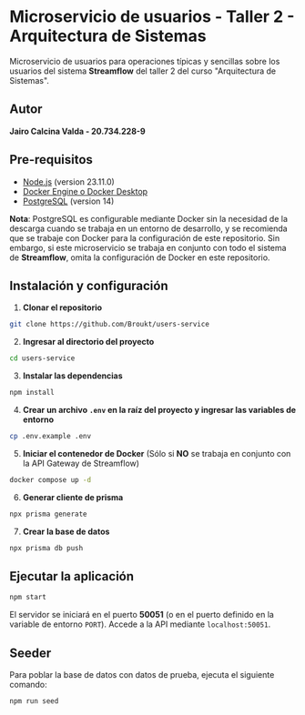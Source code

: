 # Microservicio de usuarios - Taller 2 - Arquitectura de Sistemas

Microservicio de usuarios para operaciones típicas y sencillas sobre los usuarios del sistema **Streamflow** del taller 2 del curso "Arquitectura de Sistemas".

## Autor

**Jairo Calcina Valda - 20.734.228-9**

## Pre-requisitos

- [Node.js](https://nodejs.org/es/) (version 23.11.0)
- [Docker Engine o Docker Desktop](https://docs.docker.com/manuals/)
- [PostgreSQL](https://www.postgresql.org/download/) (version 14)

**Nota**: PostgreSQL es configurable mediante Docker sin la necesidad de la descarga cuando se trabaja en un entorno de desarrollo, y se recomienda que se trabaje con Docker para la configuración de este repositorio. Sin embargo, si este microservicio se trabaja en conjunto con todo el sistema de **Streamflow**, omita la configuración de Docker en este repositorio.

## Instalación y configuración

1. **Clonar el repositorio**

```bash
git clone https://github.com/Broukt/users-service
```

2. **Ingresar al directorio del proyecto**

```bash
cd users-service
```

3. **Instalar las dependencias**

```bash
npm install
```

4. **Crear un archivo `.env` en la raíz del proyecto y ingresar las variables de entorno**

```bash
cp .env.example .env
```

5. **Iniciar el contenedor de Docker** (Sólo si **NO** se trabaja en conjunto con la API Gateway de Streamflow)

```bash
docker compose up -d
```

6. **Generar cliente de prisma**

```bash
npx prisma generate
```

7. **Crear la base de datos**

```bash
npx prisma db push
```

## Ejecutar la aplicación

```bash
npm start
```

El servidor se iniciará en el puerto **50051** (o en el puerto definido en la variable de entorno `PORT`). Accede a la API mediante `localhost:50051`.

## Seeder

Para poblar la base de datos con datos de prueba, ejecuta el siguiente comando:

```bash
npm run seed
```